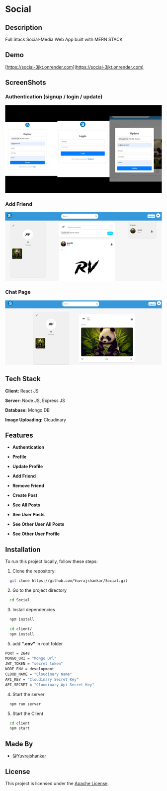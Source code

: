 # Social

## Description

Full Stack Social-Media Web App built with MERN STACK

## Demo

[https://social-3jkt.onrender.com](https://social-3jkt.onrender.com)

## ScreenShots

### Authentication (signup / login / update)

![auth](screenshots/auth.jpg)

### Add Friend

![friend](screenshots/home.png)

### Chat Page

![Chat Page](screenshots/profile.png)

## Tech Stack

**Client:** React JS

**Server:** Node JS, Express JS

**Database:** Mongo DB

**Image Uploading:** Cloudinary

## Features

- **Authentication**

- **Profile**

- **Update Profile**

- **Add Friend**

- **Remove Friend**

- **Create Post**

- **See All Posts**

- **See User Posts**

- **See Other User All Posts**

- **See Other User Profile**

## Installation

To run this project locally, follow these steps:

1. Clone the repository:

```bash
  git clone https://github.com/Yuvrajshankar/Social.git
```

2. Go to the project directory

```bash
  cd Social
```

3. Install dependencies

```bash
  npm install
```

```bash
  cd client/
  npm install
```

5. add **".env"** in root folder

```bash
PORT = 2648
MONGO_URI = "Mongo Url"
JWT_TOKEN = "secret token"
NODE_ENV = development
CLOUD_NAME = "Cloudinary Name"
API_KEY = "Cloudinary Secret Key"
API_SECRET = "Cloudinary Api Secret Key"

```

4. Start the server

```bash
  npm run server
```

5. Start the Client

```bash
  cd client
  npm start
```

## Made By

- [@Yuvrajshankar](https://github.com/Yuvrajshankar)

## License

This project is licensed under the [Apache License](LICENSE).
